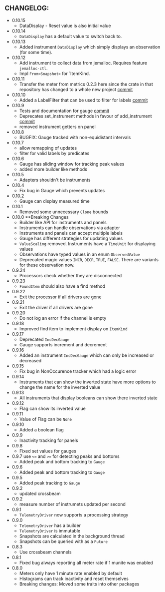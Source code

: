 ## CHANGELOG:
* 0.10.15
    * DataDisplay - Reset value is also initial value
* 0.10.14
    * `DataDisplay` has a default value to switch back to.
* 0.10.13
    * Added instrument `DataDisplay` which simply displays an observation (for some time).
* 0.10.12
    * Add instrument to collect data from jemalloc. Requires feature `jemalloc-ctl`.
    * Impl `From<Snapshot>` for `ItemKind.
* 0.10.11
    * Transfer the meter from metrics 0.2.3 here since the crate in that repository has changed to a whole new project [commit](https://github.com/chridou/metrix/commit/693e86e839b8870bcbfae93f1416d094ee2e88a6)
* 0.10.10
    * Added a LabelFilter that can be used to filter for labels [commit](https://github.com/chridou/metrix/commit/75b142d6a791dc3b0654985f2f7333b60014b004)
* 0.10.9
    * Tests and documentation for gauge [commit](https://github.com/chridou/metrix/commit/4b9939f657f1dfd59dfd2b55491df8eec904f77e)
    * Deprecates set_instrument methods in favour of add_instrument [commit](https://github.com/chridou/metrix/commit/2cbd31b89788c0b3b386ae9b83b3136d49d52128)
    * removed instrument getters on panel
* 0.10.8
    * BUGFIX: Gauge tracked with non-equidistant intervals
* 0.10.7
    * allow remapping of updates
    * filter for valid labels by predicates
* 0.10.6
    * Gauge has sliding window for tracking peak values
    * added more builder like methods
* 0.10.5
    * Adapters shouldn't be instruments
* 0.10.4
    * Fix bug in Gauge which prevents updates
* 0.10.2
    * Gauge can display measured time
* 0.10.1
    * Removed some unnecessary `Clone` bounds
* 0.10.0 **Breaking Changes
    * Builder like API for instruments and panels
    * Instruments can handle observations via adapter
    * Instruments and panels can accept multiple labels
    * Gauge has different strategies for updating values
    * `ValueScaling` removed. Instruments have a `TimeUnit` for displaying values
    * Observations have typed values in an enum `ObservedValue`
    * Deprecated magic values `INCR`, `DECR`, `TRUE`, `FALSE`. There are variants for these observation now.
* 0.9.24
    * Processors check whether they are disconnected
* 0.9.23
    * `FoundItem` should also have a find method
* 0.9.22
    * Exit the processor if all drivers are gone
* 0.9.21
    * Exit the driver if all drivers are gone
* 0.9.20
    * Do not log an error if the channel is empty
* 0.9.18
    * Improved find item to implement display on `ItemKind`
* 0.9.17
    * Deprecated `IncDecGauge`
    * Gauge supports increment and decrement
* 0.9.16
    * Added an instrument `IncDecGauge` which can only be increased or decreased
* 0.9.15
    * Fix bug in NonOccurence tracker which had a logic error
* 0.9.14
    * Instruments that can show the inverted state have more options to change the name for the inverted value
* 0.9.13
    * All instruments that display booleans can show there inverted state
* 0.9.12
    * Flag can show its inverted value
* 0.9.11
    * Value of Flag can be `None`
* 0.9.10
    * Added a boolean flag
* 0.9.9
    * Inactivity tracking for panels
* 0.9.8
    * Fixed set values for gauges
* 0.9.7 use `<=` and `>=` for detecting peaks and bottoms
    * Added peak and bottom tracking to `Gauge`
* 0.9.6
    * Added peak and bottom tracking to `Gauge`
* 0.9.5
    * Added peak tracking to `Gauge`
* 0.9.2
    * updated crossbeam
* 0.9.2
    * measure number of instrumets updated per second
* 0.9.1
    * `TelemetryDriver` now supports a processing strategy
* 0.9.0
    * `TelemetryDriver` has a builder
    * `TelemetryDriver` is immutable
    * Snapshots are calculated in the background thread
    * Snapshots can be queried with as a `Future`
* 0.8.3
    * Use crossbeam channels
* 0.8.1
    * Fixed bug always reporting all meter rate if 1 munite was enabled
* 0.8.0
    * Meters only have 1 minute rate enabled by default
    * Histograms can track inactivity and reset themselves
    * Breaking changes: Moved some traits into other packages

